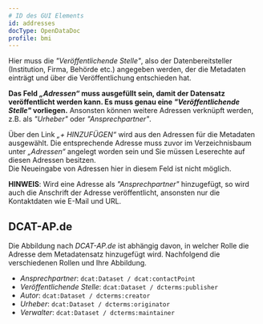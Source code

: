 ```yaml
---
# ID des GUI Elements
id: addresses
docType: OpenDataDoc
profile: bmi
---
```


Hier muss die *"Veröffentlichende Stelle"*, also der Datenbereitsteller (Institution, Firma, Behörde etc.) angegeben werden, der die Metadaten einträgt und über die Veröffentlichung entschieden hat.

**Das Feld *„Adressen“* muss ausgefüllt sein, damit der Datensatz veröffentlicht werden kann. Es muss genau eine *"Veröffentlichende Stelle"* vorliegen.**
Ansonsten können weitere Adressen verknüpft werden, z.B. als *"Urheber"* oder *"Ansprechpartner"*.

Über den Link *„+ HINZUFÜGEN“* wird aus den Adressen für die Metadaten ausgewählt. Die entsprechende Adresse muss zuvor im Verzeichnisbaum unter *„Adressen“* angelegt worden sein und Sie müssen Leserechte auf diesen Adressen besitzen.<br />
Die Neueingabe von Adressen hier in diesem Feld ist nicht möglich.


**HINWEIS**: Wird eine Adresse als *"Ansprechpartner"* hinzugefügt, so wird auch die Anschrift der Adresse veröffentlicht, ansonsten nur die Kontaktdaten wie E-Mail und URL.

## DCAT-AP.de
Die Abbildung nach *DCAT-AP.de* ist abhängig davon, in welcher Rolle die Adresse dem Metadatensatz hinzugefügt wird. Nachfolgend die verschiedenen Rollen und Ihre Abbildung.
* *Ansprechpartner*: `dcat:Dataset / dcat:contactPoint`
* *Veröffentlichende Stelle*: `dcat:Dataset / dcterms:publisher`
* *Autor*: `dcat:Dataset / dcterms:creator`
* *Urheber*: `dcat:Dataset / dcterms:originator`
* *Verwalter*: `dcat:Dataset / dcterms:maintainer`

